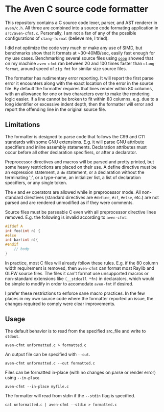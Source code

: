 # The Aven C source code formatter

This repository contains a C source code lexer, parser, and AST
renderer in `aven/c.h`. All three are combined into a source code formating
application in `src/aven-cfmt.c`. Personally, I am not a fan of any of the
possible configurations of `clang-format` (believe me, I tried).

I did not optimize the code very much or
make any use of SIMD, but benchmarks show that it formats at ~30-40MB/sec,
easily fast enough for my use cases.
Benchmarking several source files using [`poop`][9] showed that
on my machine `aven-cfmt` ran between 20 and 100 times faster than `clang-format`,
around speed of `zig fmt` for similar size source files.

The formatter has rudimentary error reporting. It will report the first parse error
it encounters along with the exact location of the error in the source file. By
default the formatter requires that lines render within 80 columns, with an allowance for
one or two characters over to make the rendering logic easier. If a line cannot be
broken to fit within 80 columns, e.g. due to a long identifier or excessive indent depth,
then the formatter will error and report the offending
line in the original source file.

## Limitations

The formatter is designed to parse code that follows the C99 and C11 standards
with some GNU extensions. E.g. it will parse GNU attribute specifiers and inline
assembly statements. Declaration attributes must occur before all other
declaration specifiers, or after a declarator.

Preprocessor directives and macros will be parsed and pretty printed, but some
heavy restrictions are placed on their use.
A define directive must be an expression statement, a `do` statement,
or a declaration without the terminating ';', or a type-name,
an initializer list, a list of declaration specifiers, or any single token.

The `#` and `##` operators are allowed while in preprocessor mode.
All non-standard directives (standard directives are `#define`, `#if`, `#else`, etc.)
are not parsed and are rendered unmodified as if they were comments.

Source files must be parseable C even with all
preprocessor directive lines removed. E.g. the following is invalid
according to `aven-cfmt`:

```C
#ifdef A
int foo(int n) {
#else
int bar(int n){
#endif
    // body
}
```

In practice, most C files will already follow these rules. E.g.
if the 80 column width requirement is removed, then `aven-cfmt`
can format most Raylib and GLFW source files. The files it can't format
use unsupported macros or non-standard extensions like `(__stdcall *fn)` in declarators,
which would be simple to modify in order to accomodate `aven-fmt` if desired.

I prefer these restrictions to enforce sane
macro practices. In the few places in my own source code where
the formatter reported an issue, the
changes required to comply were clear improvements.

## Usage

The default behavior is to read from the specified src_file and write to `stdout`.

```Shell
aven-cfmt unformatted.c > formatted.c
```

An output file can be specified with `--out`.
```Shell
aven-cfmt unformatted.c --out formatted.c
```

Files can be formatted in-place (with no changes on parse or render error) using `--in-place`.
```Shell
aven-cfmt --in-place myfile.c
```

The formatter will read from stdin if the `--stdin` flag is specified.
```Shell
cat unformatted.c | aven-cfmt --stdin > formatted.c
```

[9]: https://github.com/andrewrk/poop
